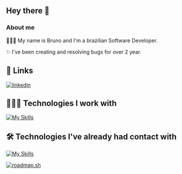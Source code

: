 ## Hey there 👋

### About me

🙇🏻‍♂️ My name is Bruno and I'm a brazilian Software Developer.

✨ I've been creating and resolving bugs for over 2 year. 


## 🔗 Links
[![linkedin](https://img.shields.io/badge/linkedin-0A66C2?style=for-the-badge&logo=linkedin&logoColor=white)](https://www.linkedin.com/in/brunokcapistrano/)


## 🧑🏻‍💻 Technologies I work with



[![My Skills](https://skillicons.dev/icons?i=angular,py,docker,nodejs,git,sass,ts,figma)](https://skillicons.dev)


## 🛠 Technologies I've already had contact with


[![My Skills](https://skillicons.dev/icons?i=html,js,vue,css,tailwind,redis,vite,webflow)](https://skillicons.dev)

[![roadmap.sh](https://api.roadmap.sh/v1-badge/tall/65956e83ae22c12523181c55?variant=dark)](https://roadmap.sh)
<!--
**brunocapistrano/brunocapistrano** is a ✨ _special_ ✨ repository because its `README.md` (this file) appears on your GitHub profile.

Here are some ideas to get you started:

- 🔭 I’m currently working on ...
- 🌱 I’m currently learning ...
- 👯 I’m looking to collaborate on ...
- 🤔 I’m looking for help with ...
- 💬 Ask me about ...
- 📫 How to reach me: ...
- 😄 Pronouns: ...
- ⚡ Fun fact: ...
-->
